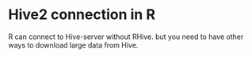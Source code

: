 # Hive2 connection in R

R can connect to Hive-server without RHive. but you need to have  other ways to download large data from Hive.
